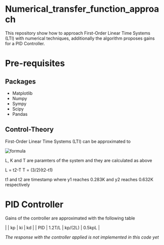 # Numerical_transfer_function_approach
This repository show how to approach First-Order Linear Time Systems (LTI) with numerical techniques, additionally the algorithm proposes gains for a PID Controller.

# Pre-requisites
## Packages
- Matplotlib
- Numpy
- Sympy
- Scipy
- Pandas

## Control-Theory
First-Order Linear Time Systems (LTI) can be approximated to

![formula](https://render.githubusercontent.com/render/math?math=\hat{G}(s)=\frac{Ke^{-sL}}{sT%2B1})


L, K and T are paramters of the system and they are calculated as above

L = t2-T
T = (3/2)(t2-t1)

t1 and t2 are timestamp where y1 reaches 0.283K and y2 reaches 0.632K respectively

# PID Controller
Gains of the controller are approximated with the following table

|       |	 kp	 | 	ki	 | kd |
|  PID	| 1.2T/L | kp/(2L)	| 0.5kpL |

*The response with the controller applied is not implemented in this code yet*